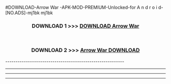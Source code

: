 #DOWNLOAD-Arrow War -APK-MOD-PREMIUM-Unlocked-for A n d r o i d-[NO.ADS]-mj1bk mj1bk 



<div align="center">

<h3>DOWNLOAD 1 >>> <a href="https://getmod2.web.app/?judul=Arrow War ">DOWNLOAD Arrow War </a></h3><br>

<h3>DOWNLOAD 2 >>> <a href="https://getmod2.web.app/?judul=Arrow War ">Arrow War  DOWNLOAD </a></h3>

</div>
----------------------------------------------------------

----------------------------------------------------------

----------------------------------------------------------

----------------------------------------------------------



